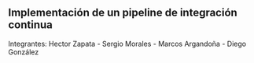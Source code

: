 ## Implementación de un pipeline de integración continua

Integrantes: Hector Zapata - Sergio Morales - Marcos Argandoña - Diego González